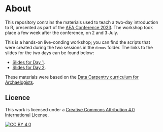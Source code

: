 # About
This repository conrains the materials used to teach a two-day introduction to R, presented as part of the [AEA Conference 2023](https://envarch.net/news#682feaad-5943-46b3-8d17-9b83179054eb).
The workshop took place a few week after the conference, on 2 and 3 July.

This is a hands-on live-conding workshop; you can find the scripts that were created during the two sessions in the `demos` folder.
The links to the slides for the two days can be found below:

- [Slides for Day 1](https://eirini-zormpa.github.io/aea-t-training/slides/day1.html#/title-slide).
- [Slides for Day 2](https://eirini-zormpa.github.io/aea-t-training/slides/day2.html#/title-slide).

These materials were based on the [Data Carpentry curriculum for Archaelogists](https://carpentries-incubator.github.io/R-archaeology-lesson/index.html).

## Licence
This work is licensed under a [Creative Commons Attribution 4.0 International License][cc-by].

[![CC BY 4.0][cc-by-image]][cc-by]

[cc-by]: http://creativecommons.org/licenses/by/4.0/
[cc-by-image]: https://i.creativecommons.org/l/by/4.0/88x31.png
[cc-by-shield]: https://img.shields.io/badge/License-CC%20BY%204.0-lightgrey.svg
